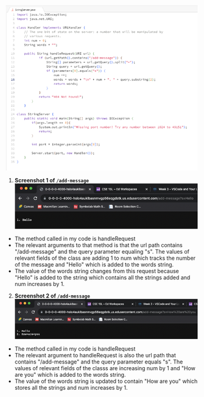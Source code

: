 ![Image](stringserver.png)
1. **Screenshot 1 of `/add-message`**
![Image](ss1.png)
- The method called in my code is handleRequest
- The relevant arguments to that method is that the url path contains "/add-message" and the query parameter equaling "s". The values of relevant fields of the class are adding 1 to num which tracks the number of the message and "Hello" which is added to the words string.
- The value of the words string changes from this request because "Hello" is added to the string which contains all the strings added and num increases by 1.
2. **Screenshot 2 of `/add-message`**
![Image](ss2.png)
- The method called in my code is handleRequest
- The relevant argument to handleRequest is also the url path that contains "/add-message" and the query parameter equals "s". The values of relevant fields of the classs are increasing num by 1 and "How are you" which is added to the words string.
- The value of the words string is updated to contain "How are you" which stores all the strings and num increases by 1.
